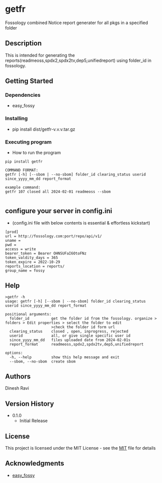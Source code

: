 # getfr

Fossology combined Notice report generater for all pkgs in a specified folder

## Description

This is intended for generating the reports(readmeoss,spdx2,spdx2tv,dep5,unifiedreport) using folder_id in fossology.

## Getting Started

### Dependencies

- easy_fossy

### Installing

- pip install dist/getfr-v.v.v.tar.gz

### Executing program

- How to run the program

```
pip install getfr

COMMAND FORMAT:
getfr [-h] [--sbom | --no-sbom] folder_id clearing_status userid since_yyyy_mm_dd report_format

example command:
getfr 107 closed all 2024-02-01 readmeoss --sbom


```

## configure your server in config.ini

- (config.ini file with below contents is essential & effortless kickstart)

```
[prod]
url = http://fossology.com:port/repo/api/v1/
uname =
pwd =
access = write
bearer_token = Bearer OHNSUFaI6OtoFNz
token_valdity_days = 365
token_expire = 2022-10-29
reports_location = reports/
group_name = fossy
```

## Help


```
>getfr -h
usage: getfr [-h] [--sbom | --no-sbom] folder_id clearing_status userid since_yyyy_mm_dd report_format

positional arguments:
  folder_id          get the folder id from the fossology. organize > folders > Edit properties > select the folder to edit
                     >check the folder id form url
  clearing_status    closed , open, inprogress, rejected
  userid             all, or give single specific user id
  since_yyyy_mm_dd   files uploaded date from 2024-02-01s
  report_format      readmeoss,spdx2,spdx2tv,dep5,unifiedreport

options:
  -h, --help         show this help message and exit
  --sbom, --no-sbom  create sbom

```

## Authors

Dinesh Ravi

## Version History

- 0.1.0
  - Initial Release

## License

This project is licensed under the MIT License - see the [MIT](LICENSE) file for details

## Acknowledgments

- [easy_fossy](https://pypi.org/project/easy-fossy)

